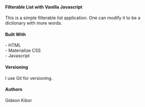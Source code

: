 <h4> Filterable List with Vanilla Javascript </h4>
This is a simple filterable list application. One can modify it to be a dictionary with more words.

<h4> Built With </h4>
- HTML <br>
- Materialize CSS <br>
- Javascript <br>

<h4> Versioning </h4>
I use Git for versioning.

<h4> Authors </h4>
Gideon Kibor